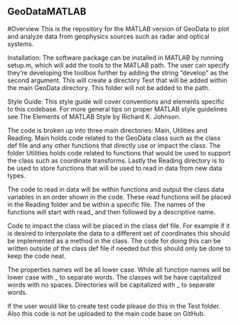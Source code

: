 ## GeoDataMATLAB

#Overview
This is the repository for the MATLAB version of GeoData to plot and analyze data from geophysics sources such as radar and optical systems.

Installation:
The software package can be installed in MATLAB by running setup.m, which will add the tools to the MATLAB path. The user can specify they’re developing the toolbox further by adding the string “develop” as the second argument. This will create a directory Test that will be added within the main GeoData directory. This folder will not be added to the path. 

Style Guide:
This style guide will cover conventions and elements specific to this codebase. For more general tips on proper MATLAB style guidelines see The Elements of MATLAB Style by Richard K. Johnson.

The code is broken up into three main directories: Main, Utilities and Reading. Main holds code related to the GeoData class such as the class def file and any other functions that directly use or impact the class. The folder Utilities holds code related to functions that would be used to support the class such as coordinate transforms. Lastly the Reading directory is to be used to store functions that will be used to read in data from new data types.

The code to read in data will be within functions and output the class data variables in an order shown in the code. These read functions will be placed in the Reading folder and be within a specific file. The names of the functions will start with read_ and then followed by a descriptive name.

Code to impact the class will be placed in the class def file. For example if it is desired to interpolate the data to a different set of coordinates this should be implemented as a method in the class. The code for doing this can be written outside of the class def file if needed but this should only be done to keep the code neat.

The properties names will be all lower case. While all function names will be lower case with _ to separate words. The classes will be have capitalized words with no spaces. Directories will be capitalized with _ to separate words.

If the user would like to create test code please do this in the Test folder. Also this code is not be uploaded to the main code base on GitHub. 